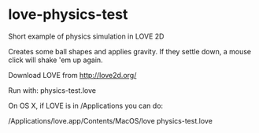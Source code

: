 love-physics-test
=================

Short example of physics simulation in LOVE 2D

Creates some ball shapes and applies gravity.  If they settle down, a mouse
click will shake 'em up again.

Download LOVE from http://love2d.org/

Run with: <path-to-love> physics-test.love

On OS X, if LOVE is in /Applications you can do:

/Applications/love.app/Contents/MacOS/love physics-test.love
 

